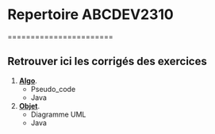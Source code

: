 # Repertoire ABCDEV2310
=======================
## Retrouver ici les corrigés des exercices 

1. [**Algo**](https://github.com/AdelineMeister/ABCDEV_2310_MaD/tree/main/Algo).
    * Pseudo_code
    * Java
2. [**Objet**](https://github.com/AdelineMeister/ABCDEV_2310_MaD/tree/main/Objet).
    * Diagramme UML
    * Java
